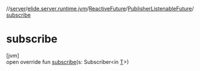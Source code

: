 //[server](../../../../index.md)/[elide.server.runtime.jvm](../../index.md)/[ReactiveFuture](../index.md)/[PublisherListenableFuture](index.md)/[subscribe](subscribe.md)

# subscribe

[jvm]\
open override fun [subscribe](subscribe.md)(s: Subscriber&lt;in [T](index.md)&gt;)
